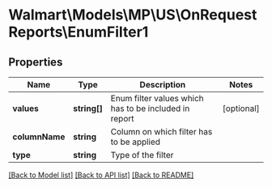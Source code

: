# Walmart\Models\MP\US\OnRequestReports\EnumFilter1

## Properties

Name | Type | Description | Notes
------------ | ------------- | ------------- | -------------
**values** | **string[]** | Enum filter values which has to be included in report | [optional]
**columnName** | **string** | Column on which filter has to be applied |
**type** | **string** | Type of the filter |


[[Back to Model list]](./) [[Back to API list]](../../../../../README.md#supported-apis) [[Back to README]](../../../../../README.md)
